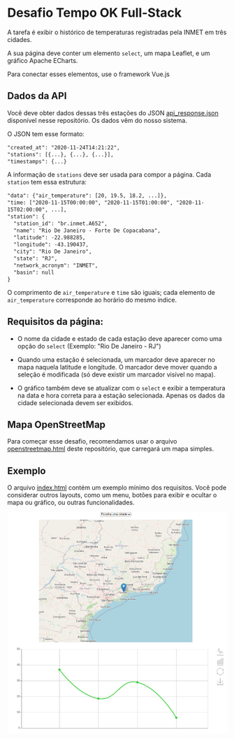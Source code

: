 # Desafio Tempo OK Full-Stack

A tarefa é exibir o histórico de temperaturas registradas pela INMET em três cidades.

A sua página deve conter um elemento `select`, um mapa Leaflet, e um gráfico Apache ECharts.

Para conectar esses elementos, use o framework Vue.js

## Dados da API

Você deve obter dados dessas três estações do JSON [api_response.json](api_response.json) disponível nesse repositório. Os dados vêm do nosso sistema.

O JSON tem esse formato:

```
"created_at": "2020-11-24T14:21:22",
"stations": [{...}, {...}, {...}],
"timestamps": {...}
```

A informação de `stations` deve ser usada para compor a página. Cada `station` tem essa estrutura:

```
"data": {"air_temperature": [20, 19.5, 18.2, ...]},
"time: ["2020-11-15T00:00:00", "2020-11-15T01:00:00", "2020-11-15T02:00:00", ...],
"station": {
  "station_id": "br.inmet.A652",
  "name": "Rio De Janeiro - Forte De Copacabana",
  "latitude": -22.988285,
  "longitude": -43.190437,
  "city": "Rio De Janeiro",
  "state": "RJ",
  "network_acronym": "INMET",
  "basin": null
}
```

O comprimento de `air_temperature` e `time` são iguais; cada elemento de `air_temperature` corresponde ao horário do mesmo índice.

## Requisitos da página:

* O nome da cidade e estado de cada estação deve aparecer como uma opção do `select` (Exemplo: "Rio De Janeiro - RJ")

* Quando uma estação é selecionada, um marcador deve aparecer no mapa naquela latitude e longitude. O marcador deve mover quando a seleção é modificada (só deve existir um marcador visível no mapa).

* O gráfico também deve se atualizar com o `select` e exibir a temperatura na data e hora correta para a estação selecionada. Apenas os dados da cidade selecionada devem ser exibidos.

## Mapa OpenStreetMap

Para começar esse desafio, recomendamos usar o arquivo [openstreetmap.html](openstreetmap.html) deste repositório, que carregará um mapa simples.

## Exemplo

O arquivo [index.html](index.html) contém um exemplo mínimo dos requisitos. Você pode considerar outros layouts, como um menu, botões para exibir e ocultar o mapa ou gráfico, ou outras funcionalidades. 

![exemplo](desafiotok-exemplo.png)
